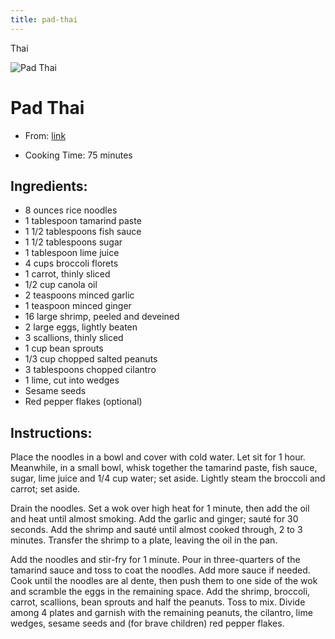 ```yaml
---
title: pad-thai
---
```


Thai

![Pad
Thai](https://static01.nyt.com/images/2016/05/28/dining/28COOKING-PAD-THAI1/28COOKING-PAD-THAI1-articleLarge.jpg)

# Pad Thai

- From:
  [link](https://cooking.nytimes.com/recipes/12118-pad-thai?action=click&module=Collection%20Page%20Recipe%20Card&region=Kid-Friendly%20Cooking&pgType=collection&rank=1.md)

- Cooking Time: 75 minutes

## Ingredients:

- 8 ounces rice noodles
- 1 tablespoon tamarind paste
- 1 1/2 tablespoons fish sauce
- 1 1/2 tablespoons sugar
- 1 tablespoon lime juice
- 4 cups broccoli florets
- 1 carrot, thinly sliced
- 1/2 cup canola oil
- 2 teaspoons minced garlic
- 1 teaspoon minced ginger
- 16 large shrimp, peeled and deveined
- 2 large eggs, lightly beaten
- 3 scallions, thinly sliced
- 1 cup bean sprouts
- 1/3 cup chopped salted peanuts
- 3 tablespoons chopped cilantro
- 1 lime, cut into wedges
- Sesame seeds
- Red pepper flakes (optional)

## Instructions:

Place the noodles in a bowl and cover with cold water. Let sit for 1
hour. Meanwhile, in a small bowl, whisk together the tamarind paste,
fish sauce, sugar, lime juice and 1/4 cup water; set aside. Lightly
steam the broccoli and carrot; set aside.

Drain the noodles. Set a wok over high heat for 1 minute, then add the
oil and heat until almost smoking. Add the garlic and ginger; sauté for
30 seconds. Add the shrimp and sauté until almost cooked through, 2 to 3
minutes. Transfer the shrimp to a plate, leaving the oil in the pan.

Add the noodles and stir-fry for 1 minute. Pour in three-quarters of the
tamarind sauce and toss to coat the noodles. Add more sauce if needed.
Cook until the noodles are al dente, then push them to one side of the
wok and scramble the eggs in the remaining space. Add the shrimp,
broccoli, carrot, scallions, bean sprouts and half the peanuts. Toss to
mix. Divide among 4 plates and garnish with the remaining peanuts, the
cilantro, lime wedges, sesame seeds and (for brave children) red pepper
flakes.
